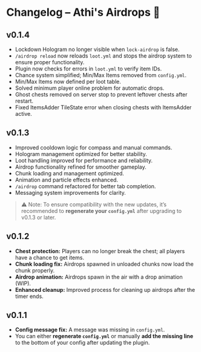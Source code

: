 # Changelog – Athi's Airdrops 📜

## v0.1.4
- Lockdown Hologram no longer visible when `lock-airdrop` is false.  
- `/airdrop reload` now reloads `loot.yml` and stops the airdrop system to ensure proper functionality.  
- Plugin now checks for errors in `loot.yml` to verify item IDs.  
- Chance system simplified; Min/Max Items removed from `config.yml`.  
- Min/Max Items now defined per loot table.  
- Solved minimum player online problem for automatic drops.  
- Ghost chests removed on server stop to prevent leftover chests after restart.  
- Fixed ItemsAdder TileState error when closing chests with ItemsAdder active.

## v0.1.3
- Improved cooldown logic for compass and manual commands.  
- Hologram management optimized for better stability.  
- Loot handling improved for performance and reliability.  
- Airdrop functionality refined for smoother gameplay.  
- Chunk loading and management optimized.  
- Animation and particle effects enhanced.  
- `/airdrop` command refactored for better tab completion.  
- Messaging system improvements for clarity.

> ⚠️ Note: To ensure compatibility with the new updates, it’s recommended to **regenerate your `config.yml`** after upgrading to v0.1.3 or later.

## v0.1.2
- **Chest protection:** Players can no longer break the chest; all players have a chance to get items.  
- **Chunk loading fix:** Airdrops spawned in unloaded chunks now load the chunk properly.  
- **Airdrop animation:** Airdrops spawn in the air with a drop animation (WIP).  
- **Enhanced cleanup:** Improved process for cleaning up airdrops after the timer ends.

## v0.1.1
- **Config message fix:** A message was missing in `config.yml`.  
- You can either **regenerate `config.yml`** or manually **add the missing line** to the bottom of your config after updating the plugin.